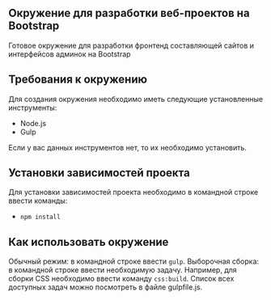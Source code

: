 ## Окружение для разработки веб-проектов на Bootstrap 
Готовое окружение для разработки фронтенд составляющей сайтов и интерфейсов админок на Bootstrap 

## Требования к окружению
Для создания окружения необходимо иметь следующие установленные инструменты:
-	Node.js
-	Gulp

Если у вас данных инструментов нет, то их необходимо установить.

## Установки зависимостей проекта
Для установки зависимостей проекта необходимо в командной строке ввести команды:
-	`npm install`

## Как использовать окружение
Обычный режим: в командной строке ввести `gulp`.
Выборочная сборка: в командной строке ввести необходимую задачу. Например, для сборки CSS необходимо ввести команду `css:build`. Список всех доступных задач можно посмотреть в файле gulpfile.js.
